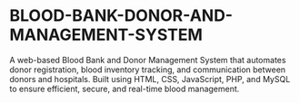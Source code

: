 # BLOOD-BANK-DONOR-AND-MANAGEMENT-SYSTEM
A web-based Blood Bank and Donor Management System that automates donor registration, blood inventory tracking, and communication between donors and hospitals. Built using HTML, CSS, JavaScript, PHP, and MySQL to ensure efficient, secure, and real-time blood management.
